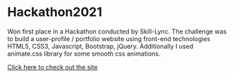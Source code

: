 # Hackathon2021
Won first place in a Hackathon conducted by Skill-Lync. The challenge was to build a user-profile / portfolio website using front-end technologies HTML5, CSS3, Javascript, Bootstrap, jQuery. Additionally I used animate.css library for some smooth css animations. 

[Click here to check out the site](https://adithkrishnan98.github.io/Hackathon2021/Hackathon/)
